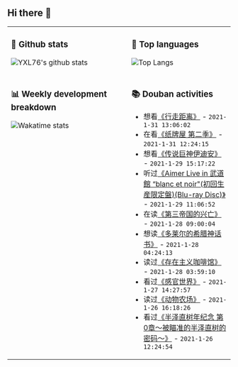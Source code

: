 ## Hi there 👋

<table>
<tr>
<td valign="top" width="54%">

### 🔭 Github stats

![YXL76's github stats](https://github-readme-stats.yxl76.vercel.app/api?username=YXL76&count_private=true&show_icons=true&include_all_commits=true&theme=tokyonight&line_height=28)

</td>

<td valign="top" width="46%">

### 🌱 Top languages

![Top Langs](https://github-readme-stats.yxl76.vercel.app/api/top-langs/?username=YXL76&layout=compact&theme=tokyonight&langs_count=10&hide=HTML,CSS,SCSS)

</td>
</tr>
<tr>
<td valign="top" width="54%">

### 📊 Weekly development breakdown

![Wakatime stats](https://github-readme-stats.yxl76.vercel.app/api/wakatime?username=YXL76&layout=compact&theme=tokyonight)


</td>
<td valign="top" width="46%">

### 📚 Douban activities

- 想看[《行走距离》](http://movie.douban.com/subject/26754675/) - `2021-1-31 13:06:02`
- 在看[《纸牌屋 第二季》](http://movie.douban.com/subject/22523356/) - `2021-1-31 12:24:15`
- 想看[《传说巨神伊迪安》](http://movie.douban.com/subject/3110760/) - `2021-1-29 15:17:22`
- 听过[《Aimer Live in 武道館 “blanc et noir"(初回生産限定盤)(Blu-ray Disc)》](https://music.douban.com/subject/27175785/) - `2021-1-29 11:06:52`
- 在读[《第三帝国的兴亡》](https://book.douban.com/subject/34907824/) - `2021-1-28 09:00:04`
- 想读[《多莱尔的希腊神话书》](https://book.douban.com/subject/35153803/) - `2021-1-28 04:24:13`
- 读过[《存在主义咖啡馆》](https://book.douban.com/subject/27170538/) - `2021-1-28 03:59:10`
- 看过[《感官世界》](http://movie.douban.com/subject/1292790/) - `2021-1-27 14:27:57`
- 读过[《动物农场》](https://book.douban.com/subject/24891164/) - `2021-1-26 16:18:26`
- 看过[《半泽直树年纪念 第0章～被瞄准的半泽直树的密码～》](http://movie.douban.com/subject/34884165/) - `2021-1-26 12:24:54`

</td>
</tr>
</table>

<!--
**YXL76/YXL76** is a ✨ _special_ ✨ repository because its `README.md` (this file) appears on your GitHub profile.

Here are some ideas to get you started:

- 🔭 I’m currently working on ...
- 🌱 I’m currently learning ...
- 👯 I’m looking to collaborate on ...
- 🤔 I’m looking for help with ...
- 💬 Ask me about ...
- 📫 How to reach me: ...
- 😄 Pronouns: ...
- ⚡ Fun fact: ...
-->
